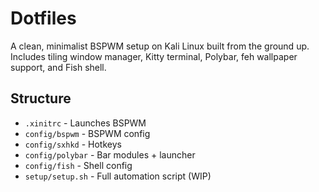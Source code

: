 # Dotfiles

A clean, minimalist BSPWM setup on Kali Linux built from the ground up.
Includes tiling window manager, Kitty terminal, Polybar, feh wallpaper support, and Fish shell.

## Structure

- `.xinitrc` - Launches BSPWM
- `config/bspwm` - BSPWM config
- `config/sxhkd` - Hotkeys
- `config/polybar` - Bar modules + launcher
- `config/fish` - Shell config
- `setup/setup.sh` - Full automation script (WIP)
